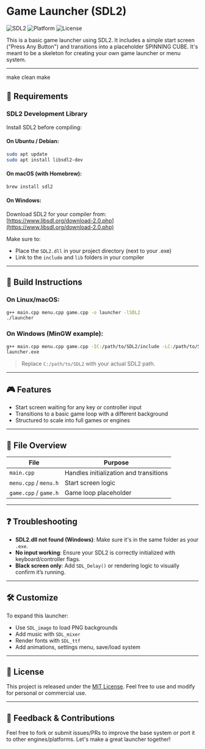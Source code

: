 # Game Launcher (SDL2)

![SDL2](https://img.shields.io/badge/Library-SDL2-blue)
![Platform](https://img.shields.io/badge/Platform-Windows%20%7C%20Linux%20%7C%20macOS-lightgrey)
![License](https://img.shields.io/badge/License-MIT-green)

This is a basic game launcher using SDL2. It includes a simple start screen ("Press Any Button") and transitions into a placeholder SPINNING CUBE. It's meant to be a skeleton for creating your own game launcher or menu system.

---
make clean
make

## 🧰 Requirements

### SDL2 Development Library
Install SDL2 before compiling:

#### On Ubuntu / Debian:
```bash
sudo apt update
sudo apt install libsdl2-dev
```

#### On macOS (with Homebrew):
```bash
brew install sdl2
```

#### On Windows:
Download SDL2 for your compiler from:  
[https://www.libsdl.org/download-2.0.php](https://www.libsdl.org/download-2.0.php)

Make sure to:
- Place the `SDL2.dll` in your project directory (next to your .exe)
- Link to the `include` and `lib` folders in your compiler

---

## 🧱 Build Instructions

### On Linux/macOS:
```bash
g++ main.cpp menu.cpp game.cpp -o launcher -lSDL2
./launcher
```

### On Windows (MinGW example):
```bash
g++ main.cpp menu.cpp game.cpp -IC:/path/to/SDL2/include -LC:/path/to/SDL2/lib -lmingw32 -lSDL2main -lSDL2 -o launcher.exe
launcher.exe
```

> Replace `C:/path/to/SDL2` with your actual SDL2 path.

---

## 🎮 Features

- Start screen waiting for any key or controller input
- Transitions to a basic game loop with a different background
- Structured to scale into full games or engines

---

## 📁 File Overview

| File       | Purpose                                 |
|------------|-----------------------------------------|
| `main.cpp` | Handles initialization and transitions  |
| `menu.cpp` / `menu.h` | Start screen logic            |
| `game.cpp` / `game.h` | Game loop placeholder         |

---

## ❓ Troubleshooting

- **SDL2.dll not found (Windows)**: Make sure it's in the same folder as your `.exe`.
- **No input working**: Ensure your SDL2 is correctly initialized with keyboard/controller flags.
- **Black screen only**: Add `SDL_Delay()` or rendering logic to visually confirm it’s running.

---

## 🛠️ Customize

To expand this launcher:
- Use `SDL_image` to load PNG backgrounds
- Add music with `SDL_mixer`
- Render fonts with `SDL_ttf`
- Add animations, settings menu, save/load system

---

## 📜 License

This project is released under the [MIT License](https://opensource.org/licenses/MIT). Feel free to use and modify for personal or commercial use.

---

## 💬 Feedback & Contributions

Feel free to fork or submit issues/PRs to improve the base system or port it to other engines/platforms. Let's make a great launcher together!

